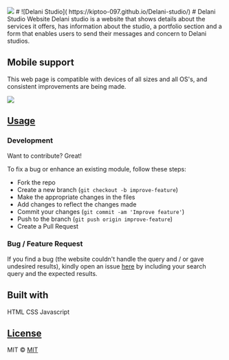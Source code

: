<img src="images/_Delani Studio.jpg" >
# ![Delani Studio]( https://kiptoo-097.github.io/Delani-studio/)
# Delani Studio Website
Delani studio is a website that shows details about the services it offers, has information about the studio, a portfolio section and a form that enables users to send their messages and concern to Delani studios.



## Mobile support
This web page is compatible with devices of all sizes and all OS's, and consistent improvements are being made.

![](  https://kiptoo-097.github.io/Delani-studio)




## [Usage]( https://kiptoo-097.github.io/Delani-studio/) 

### Development
Want to contribute? Great!

To fix a bug or enhance an existing module, follow these steps:

- Fork the repo
- Create a new branch (`git checkout -b improve-feature`)
- Make the appropriate changes in the files
- Add changes to reflect the changes made
- Commit your changes (`git commit -am 'Improve feature'`)
- Push to the branch (`git push origin improve-feature`)
- Create a Pull Request 

### Bug / Feature Request

If you find a bug (the website couldn't handle the query and / or gave undesired results), kindly open an issue [here]( https://kiptoo-097.github.io/Delani-studio/) by including your search query and the expected results.


## Built with 

HTML
CSS
Javascript

## [License](  https://kiptoo-097.github.io/Delani-studio/LICENSE.md)

MIT © [MIT]( https://kiptoo-097.github.io)

